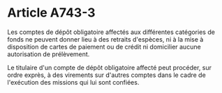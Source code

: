 # Article A743-3

Les comptes de dépôt obligatoire affectés aux différentes catégories de fonds ne peuvent donner lieu à des retraits d'espèces, ni à la mise à disposition de cartes de paiement ou de crédit ni domicilier aucune autorisation de prélèvement.

Le titulaire d'un compte de dépôt obligatoire affecté peut procéder, sur ordre exprès, à des virements sur d'autres comptes dans le cadre de l'exécution des missions qui lui sont confiées.
